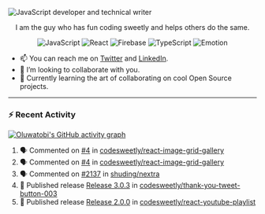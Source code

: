 ![JavaScript developer and technical writer](https://github.com/oluwatobiss/oluwatobiss/assets/60105594/b7553a4a-7e4c-4277-bc36-059974d9e7dd)

<div align="center">
  
  I am the guy who has fun coding sweetly and helps others do the same.
  
  ![JavaScript](https://img.shields.io/badge/javascript-f4e57e?style=for-the-badge&logo=javascript&logoColor=black)
  ![React](https://img.shields.io/badge/react-0D6C8C?style=for-the-badge&logo=react&logoColor=white)
  ![Firebase](https://img.shields.io/badge/firebase-F2C12A?style=for-the-badge&logo=firebase&logoColor=black)
  ![TypeScript](https://img.shields.io/badge/typescript-3178C6?style=for-the-badge&logo=typescript&logoColor=white)
  ![Emotion](https://img.shields.io/badge/emotion-ff69b4?style=for-the-badge&logo=emotion&logoColor=white)
  
</div>

- 📫 You can reach me on [Twitter](https://twitter.com/oluwatobiss) and [LinkedIn](https://www.linkedin.com/in/oluwatobiss/).
- 👯 I’m looking to collaborate with you.
- 🌱 Currently learning the art of collaborating on cool Open Source projects.

<!--

---

<div align="center">
  <img height=200 src="https://github-readme-stats.vercel.app/api?username=oluwatobiss&show_icons=true&theme=vision-friendly-dark" alt="Oluwatobi's GitHub stats"/>
  <img height=200 src="https://github-readme-stats.vercel.app/api/top-langs/?username=oluwatobiss&langs_count=8&layout=compact&theme=vision-friendly-dark" alt="Top Langs"/>
</div>

-->
  
---

### :zap: Recent Activity

[![Oluwatobi's GitHub activity graph](https://github-readme-activity-graph.vercel.app/graph?username=oluwatobiss&theme=high-contrast)](https://github.com/ashutosh00710/github-readme-activity-graph)

<!--START_SECTION:activity-->
1. 🗣 Commented on [#4](https://github.com/codesweetly/react-image-grid-gallery/issues/4#issuecomment-1954050261) in [codesweetly/react-image-grid-gallery](https://github.com/codesweetly/react-image-grid-gallery)
2. 🗣 Commented on [#4](https://github.com/codesweetly/react-image-grid-gallery/issues/4#issuecomment-1952744621) in [codesweetly/react-image-grid-gallery](https://github.com/codesweetly/react-image-grid-gallery)
3. 🗣 Commented on [#2137](https://github.com/shuding/nextra/pull/2137#issuecomment-1895618227) in [shuding/nextra](https://github.com/shuding/nextra)
4. 🚀 Published release [Release 3.0.3](https://github.com/codesweetly/thank-you-tweet-button-003/releases/tag/v3.0.3) in [codesweetly/thank-you-tweet-button-003](https://github.com/codesweetly/thank-you-tweet-button-003)
5. 🚀 Published release [Release 2.0.0](https://github.com/codesweetly/react-youtube-playlist/releases/tag/v2.0.0) in [codesweetly/react-youtube-playlist](https://github.com/codesweetly/react-youtube-playlist)
<!--END_SECTION:activity-->

<!--
**oluwatobiss/oluwatobiss** is a ✨ _special_ ✨ repository because its `README.md` (this file) appears on your GitHub profile.

Here are some ideas to get you started:

- 🔭 I’m currently working on ...
- 🌱 I’m currently learning ...
- 👯 I’m looking to collaborate on ...
- 🤔 I’m looking for help with ...
- 💬 Ask me about ...
- 📫 How to reach me: ...
- 😄 Pronouns: ...
- ⚡ Fun fact: ...
-->
